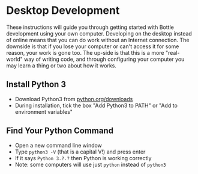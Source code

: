 # Desktop Development

These instructions will guide you through getting started with Bottle development using your own computer. Developing on the desktop instead of online means that you can do work without an Internet connection. The downside is that if you lose your computer or can't access it for some reason, your work is gone too. The up-side is that this is a more "real-world" way of writing code, and through configuring your computer you may learn a thing or two about how it works.

## Install Python 3

* Download Python3 from [python.org/downloads](https://www.python.org/downloads/)
* During installation, tick the box "Add Python3 to PATH" or "Add to environment variables"

## Find Your Python Command

* Open a new command line window
* Type `python3 -V` (that is a capital V!) and press enter
* If it says `Python 3.?.?` then Python is working correctly
* Note: some computers will use just `python` instead of `python3`





